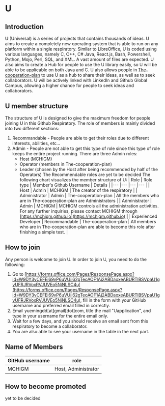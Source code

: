 # U
## Introduction
U (Universal) is a series of projects that contains thousands of ideas.
U aims to create a completely new operating system that is able to run on any platform within a single respiratory. Similar to LibreOffice, U is coded using various languages, namely C, C++, C# Java, React.js, Bash, Powershell, Python, Mojo, Perl, SQL, and XML. A vast amount of files are expected.
U also aims to create a Hub for people to use the U library easily, so U will be able to be applicable on both Java and C.
U also allows people in [The-cooperation-plan](https://github.com/The-cooperation-plan) to use U as a hub to share their ideas, as well as to seek collaborators.
U will be actively linked with LinkedIn and Github Global Campus, allowing a higher chance for people to seek ideas and collaborators.

## U member structure
The structure of U is designed to give the maximum freedom for people joining U in this Github Respiratory.
The role of members is mainly divided into two different sections:
1. Recommandable - People are able to get their roles due to different interests, abilities, etc...
2. Admin - People are not able to get this type of role since this type of role keeps the entire project running.
There are three Admin roles:
   - Host (MCHIGM)
   - Operator (members in The-cooperation-plan)
   - Leader (chosen by the Host after being recommended by half of the Operators)
   The Recommendable roles are yet to be decided
The following chart visualizes the member structure of U:
| Role 	| Role type 	| Member's Github Username 	| Details 	|
|---	|---	|---	|---	|
| Host 	| Admin 	| MCHIGM 	| The creator of the respiratory 	|
| Administrator 	| Admin 	| The-cooperation-plan 	| All the members who are in The-cooperation-plan are Administrators 	|
| Administrator 	| Admin 	| MCHIGM 	| MCHIGM controls all the administration activities.<br>For any further inquiries, please contact MCHIGM through [https://mchigm.github.io](https://mchigm.github.io) 	|
| Experienced Developer 	| Recommandable 	| The-cooperation-plan 	| All members who are in The-cooperation-plan are able to become this role after finishing a simple test. 	|

## How to join
Any person is welcome to join U. In order to join U, you need to do the following:
1. Go to [https://forms.office.com/Pages/ResponsePage.aspx?id=W9DY3vCEFEi69vP6uVUii62gTeoAOF1Aj2ABDaoxeABURTlBSVpaU1gyUFRJRVoxRVJUVEo5NjNLSC4u](https://forms.office.com/Pages/ResponsePage.aspx?id=W9DY3vCEFEi69vP6uVUii62gTeoAOF1Aj2ABDaoxeABURTlBSVpaU1gyUFRJRVoxRVJUVEo5NjNLSC4u), fill in the form with your GitHub username and preferred email filled in correctly.
2. Email yuemingdd[at]gmail[dot]com, title the mail "Uapplication", and type in your username for the entire email only.
3. Wait for a few days, and you should receive an email sent from this respiratory to become a collaborator.
4. You are also able to see your username in the table in the next part.

## Name of Members
| GitHub username | role |
| --- | --- |
| MCHIGM | Host, Administrator|

## How to become promoted
yet to be decided
